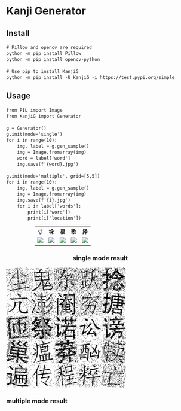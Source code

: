 # Kanji Generator

## Install
```shell
# Pillow and opencv are required
python -m pip install Pillow
python -m pip install opencv-python

# Use pip to install KanjiG
python -m pip install -U KanjiG -i https://test.pypi.org/simple 
```

## Usage
```python3
from PIL import Image
from KanjiG import Generator

g = Generator()
g.init(mode='single')
for i in range(10):
    img, label = g.gen_sample()
    img = Image.fromarray(img)
    word = label['word']
    img.save(f'{word}.jpg')

g.init(mode='multiple', grid=[5,5])
for i in range(10):
    img, label = g.gen_sample()
    img = Image.fromarray(img)
    img.save(f'{i}.jpg')
    for i in label['words']:
        print(i['word'])
        print(i['location'])
```


<center>
<table style="width:70%;text-align:center">
  <tr>
    <th colspan="" width=20% style="text-align:center">寸</th>
    <th style="text-align:center">垛</th>
    <th style="text-align:center">福</th>
    <th style="text-align:center">歌</th>
    <th style="text-align:center">择</th>
  </tr>
  <tr>
    <td><img src="./doc/single/寸.jpg" width=90% /></td>
    <td><img src="./doc/single/垛.jpg" width=90% /></td>
    <td><img src="./doc/single/福.jpg" width=90% /></td>
    <td><img src="./doc/single/歌.jpg" width=90% /></td>
    <td><img src="./doc/single/择.jpg" width=90% /></td>
  </tr>
</table>
<h3>single mode result</h3>
</center>


<img src="./doc/multiple/0.jpg">
<h3>multiple mode result</h3>